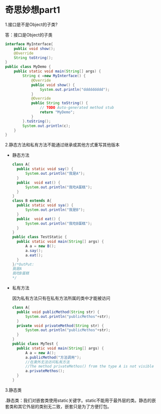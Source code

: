# 奇思妙想part1

1.接口是不是Object的子类?

答：接口是Object的子类

```java
interface MyInterface{
    public void show();
    @Override
    String toString();
}
public class MyDemo {
	public static void main(String[] args) {
		String c =new MyInterface() {
			@Override
			public void show() {
				System.out.println("ddddddddd");
			}
			@Override
			public String toString() {
				// TODO Auto-generated method stub
				return "MyDemo";
			}
		}.toString();
		System.out.println(c);
	}
}
```

2.静态方法和私有方法不能通过继承或其他方式重写其他版本

* 静态方法

  ```java
  class A{
  	public static void say() {
  		System.out.println("我是A");
  	}
  	public  void eat() {
  		System.out.println("我吃A蛋糕");
  	}
  }
  class B extends A{
  	public static void sya() {
  		System.out.println("我是B");
  	}
  	public  void eat() {
  		System.out.println("我吃B蛋糕");
  	}
  }
  public class TestStatic {
  	public static void main(String[] args) {
  		A a = new B();
  		a.say();
  		a.eat();
  	}
  }/*OutPut:
  我是A
  我吃B蛋糕
  */
  ```

* 私有方法

  因为私有方法只有在私有方法所属的类中才能被访问

  ```java
  class A{
  	public void publicMethod(String str) {
  		System.out.println("publicMethos"+str);
  	}
  	private void privateMethod(String str) {
  		System.out.println("publicMethos"+str);
  	}
  }
  public class MyTest {
  	public static void main(String[] args) {
  		A a = new A();
  		a.publicMethod("方法调用");
  		//在类外无法访问私有方法
  		//The method privateMethos() from the type A is not visible
  		a.privateMethos();
  	}
  }
  ```

  

3.静态类

.静态类：我们对嵌套类使用static关键字。static不能用于最外层的类。静态的嵌套类和其它外层的类别无二致，嵌套只是为了方便打包。
